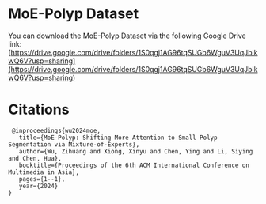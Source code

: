 # MoE-Polyp Dataset
You can download the MoE-Polyp Dataset via the following Google Drive link: [https://drive.google.com/drive/folders/1S0qgj1AG96tqSUGb6WguV3UqJblkwQ6V?usp=sharing](https://drive.google.com/drive/folders/1S0qgj1AG96tqSUGb6WguV3UqJblkwQ6V?usp=sharing)

# Citations
```
 @inproceedings{wu2024moe,
   title={MoE-Polyp: Shifting More Attention to Small Polyp Segmentation via Mixture-of-Experts},
   author={Wu, Zihuang and Xiong, Xinyu and Chen, Ying and Li, Siying and Chen, Hua},
   booktitle={Proceedings of the 6th ACM International Conference on Multimedia in Asia},
   pages={1--1},
   year={2024}
}
```
